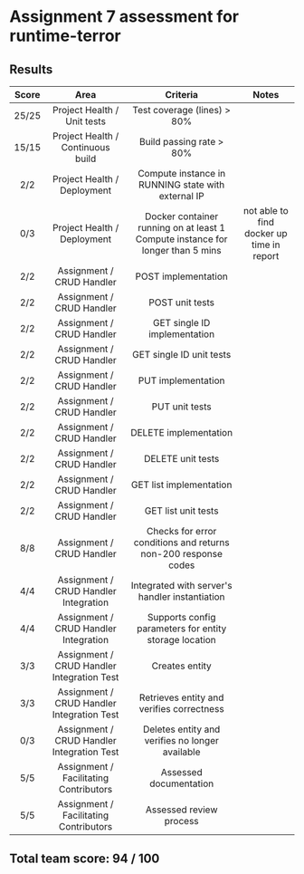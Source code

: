 # Assignment 7 assessment for runtime-terror

## Results

| Score |                    Area                    |                           Criteria                           |                   Notes                   |
| :---: | :----------------------------------------: | :----------------------------------------------------------: | :---------------------------------------: |
| 25/25 |        Project Health / Unit tests         |                 Test coverage (lines) > 80%                  |                                           |
| 15/15 |     Project Health / Continuous build      |                   Build passing rate > 80%                   |                                           |
|  2/2  |        Project Health / Deployment         |      Compute instance in RUNNING state with external IP      |                                           |
|  0/3  |        Project Health / Deployment         | Docker container running on at least 1 Compute instance for longer than 5 mins | not able to find docker up time in report |
|  2/2  |         Assignment / CRUD Handler          |                     POST implementation                      |                                           |
|  2/2  |         Assignment / CRUD Handler          |                       POST unit tests                        |                                           |
|  2/2  |         Assignment / CRUD Handler          |                 GET single ID implementation                 |                                           |
|  2/2  |         Assignment / CRUD Handler          |                   GET single ID unit tests                   |                                           |
|  2/2  |         Assignment / CRUD Handler          |                      PUT implementation                      |                                           |
|  2/2  |         Assignment / CRUD Handler          |                        PUT unit tests                        |                                           |
|  2/2  |         Assignment / CRUD Handler          |                    DELETE implementation                     |                                           |
|  2/2  |         Assignment / CRUD Handler          |                      DELETE unit tests                       |                                           |
|  2/2  |         Assignment / CRUD Handler          |                   GET list implementation                    |                                           |
|  2/2  |         Assignment / CRUD Handler          |                     GET list unit tests                      |                                           |
|  8/8  |         Assignment / CRUD Handler          | Checks for error conditions and returns non-200 response codes |                                           |
|  4/4  |   Assignment / CRUD Handler Integration    |        Integrated with server's handler instantiation        |                                           |
|  4/4  |   Assignment / CRUD Handler Integration    |    Supports config parameters for entity storage location    |                                           |
|  3/3  | Assignment / CRUD Handler Integration Test |                        Creates entity                        |                                           |
|  3/3  | Assignment / CRUD Handler Integration Test |          Retrieves entity and verifies correctness           |                                           |
|  0/3  | Assignment / CRUD Handler Integration Test |       Deletes entity and verifies no longer available        |                                           |
|  5/5  |   Assignment / Facilitating Contributors   |                    Assessed documentation                    |                                           |
|  5/5  |   Assignment / Facilitating Contributors   |                   Assessed review process                    |                                           |

## Total team score: 94 / 100